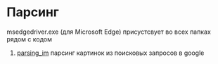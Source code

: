 # Парсинг
msedgedriver.exe (для Microsoft Edge) присустсвует во всех папках рядом с кодом
1. [parsing_im](Parsing_images/parsing_im) парсинг картинок из поисковых запросов в google
